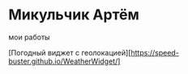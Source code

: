 # Микульчик Артём
мои работы

[Погодный виджет с геолокацией][https://speed-buster.github.io/WeatherWidget/]
